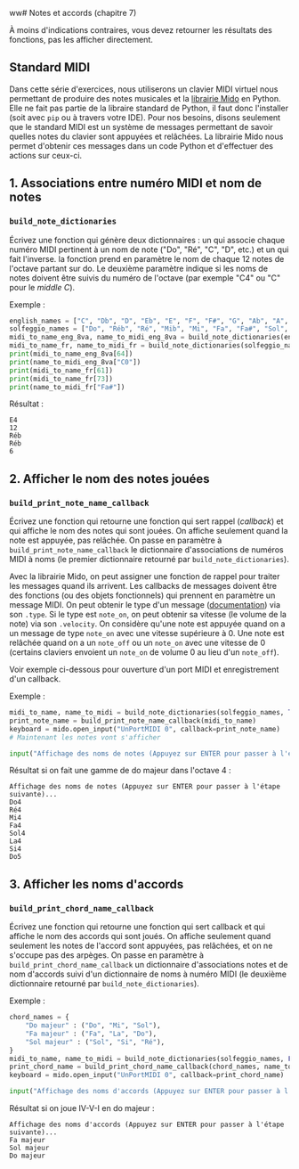 ww# Notes et accords (chapitre 7)

À moins d'indications contraires, vous devez retourner les résultats des fonctions, pas les afficher directement.

## Standard MIDI

Dans cette série d'exercices, nous utiliserons un clavier MIDI virtuel nous permettant de produire des notes musicales et la [librairie Mido](https://mido.readthedocs.io/en/latest/) en Python. Elle ne fait pas partie de la libraire standard de Python, il faut donc l'installer (soit avec `pip` ou à travers votre IDE). Pour nos besoins, disons seulement que le standard MIDI est un système de messages permettant de savoir quelles notes du clavier sont appuyées et relâchées. La librairie Mido nous permet d'obtenir ces messages dans un code Python et d'effectuer des actions sur ceux-ci.

## 1. Associations entre numéro MIDI et nom de notes
### `build_note_dictionaries`

Écrivez une fonction qui génère deux dictionnaires : un qui associe chaque numéro MIDI pertinent à un nom de note ("Do", "Ré", "C", "D", etc.) et un qui fait l'inverse. la fonction prend en paramètre le nom de chaque 12 notes de l'octave partant sur do. Le deuxième paramètre indique si les noms de notes doivent être suivis du numéro de l'octave (par exemple "C4" ou "C" pour le *middle C*).

Exemple :
```python
english_names = ["C", "Db", "D", "Eb", "E", "F", "F#", "G", "Ab", "A", "Bb", "B"]
solfeggio_names = ["Do", "Réb", "Ré", "Mib", "Mi", "Fa", "Fa#", "Sol", "Lab", "La", "Sib", "Si"]
midi_to_name_eng_8va, name_to_midi_eng_8va = build_note_dictionaries(english_names, True)
midi_to_name_fr, name_to_midi_fr = build_note_dictionaries(solfeggio_names, False)
print(midi_to_name_eng_8va[64])
print(name_to_midi_eng_8va["C0"])
print(midi_to_name_fr[61])
print(midi_to_name_fr[73])
print(name_to_midi_fr["Fa#"])
```
Résultat :
```
E4
12
Réb
Réb
6
```

## 2. Afficher le nom des notes jouées
### `build_print_note_name_callback`

Écrivez une fonction qui retourne une fonction qui sert rappel (*callback*) et qui affiche le nom des notes qui sont jouées. On affiche seulement quand la note est appuyée, pas relâchée. On passe en paramètre à `build_print_note_name_callback` le dictionnaire d'associations de numéros MIDI à noms (le premier dictionnaire retourné par `build_note_dictionaries`).

Avec la librairie Mido, on peut assigner une fonction de rappel pour traiter les messages quand ils arrivent. Les callbacks de messages doivent être des fonctions (ou des objets fonctionnels) qui prennent en paramètre un message MIDI. On peut obtenir le type d'un message ([documentation](https://mido.readthedocs.io/en/latest/message_types.html)) via son `.type`. Si le type est `note_on`, on peut obtenir sa vitesse (le volume de la note) via son `.velocity`. On considère qu'une note est appuyée quand on a un message de type `note_on` avec une vitesse supérieure à 0. Une note est relâchée quand on a un `note_off` ou un `note_on` avec une vitesse de 0 (certains claviers envoient un `note_on` de volume 0 au lieu d'un `note_off`).

Voir exemple ci-dessous pour ouverture d'un port MIDI et enregistrement d'un callback.

Exemple :
```python
midi_to_name, name_to_midi = build_note_dictionaries(solfeggio_names, True)
print_note_name = build_print_note_name_callback(midi_to_name)
keyboard = mido.open_input("UnPortMIDI 0", callback=print_note_name)
# Maintenant les notes vont s'afficher

input("Affichage des noms de notes (Appuyez sur ENTER pour passer à l'étape suivante)..." "\n")
```
Résultat si on fait une gamme de do majeur dans l'octave 4 :
```
Affichage des noms de notes (Appuyez sur ENTER pour passer à l'étape suivante)...
Do4
Ré4
Mi4
Fa4
Sol4
La4
Si4
Do5
```

## 3. Afficher les noms d'accords
### `build_print_chord_name_callback`

Écrivez une fonction qui retourne une fonction qui sert callback et qui affiche le nom des accords qui sont joués. On affiche seulement quand seulement les notes de l'accord sont appuyées, pas relâchées, et on ne s'occupe pas des arpèges. On passe en paramètre à `build_print_chord_name_callback` un dictionnaire d'associations notes et de nom d'accords suivi d'un dictionnaire de noms à numéro MIDI (le deuxième dictionnaire retourné par `build_note_dictionaries`).

Exemple :
```python
chord_names = {
    "Do majeur" : ("Do", "Mi", "Sol"),
    "Fa majeur" : ("Fa", "La", "Do"),
    "Sol majeur" : ("Sol", "Si", "Ré"),
}
midi_to_name, name_to_midi = build_note_dictionaries(solfeggio_names, False)
print_chord_name = build_print_chord_name_callback(chord_names, name_to_midi)
keyboard = mido.open_input("UnPortMIDI 0", callback=print_chord_name)

input("Affichage des noms d'accords (Appuyez sur ENTER pour passer à l'étape suivante)..." "\n")
```
Résultat si on joue IV-V-I en do majeur :
```
Affichage des noms d'accords (Appuyez sur ENTER pour passer à l'étape suivante)...
Fa majeur
Sol majeur
Do majeur
```
